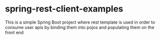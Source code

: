 # spring-rest-client-examples
This is a simple Spring Boot project where rest template is used in order to consume user apis by binding them into pojos and populating them on the front end
